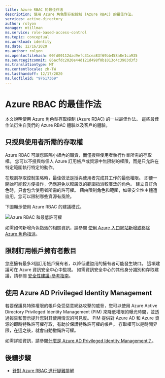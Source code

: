 ```yaml
---
title: Azure RBAC 的最佳作法
description: 使用 Azure 角色型存取控制 (Azure RBAC) 的最佳作法。
services: active-directory
author: rolyon
manager: mtillman
ms.service: role-based-access-control
ms.topic: conceptual
ms.workload: identity
ms.date: 12/16/2020
ms.author: rolyon
ms.openlocfilehash: 00fd00112dad9efc31cea83f69bb458a8e1ca935
ms.sourcegitcommit: 86acfdc2020e44d121d498f0b1013c4c3903d3f3
ms.translationtype: MT
ms.contentlocale: zh-TW
ms.lasthandoff: 12/17/2020
ms.locfileid: "97617369"
---
```

# <a name="best-practices-for-azure-rbac"></a>Azure RBAC 的最佳作法

本文說明使用 Azure 角色型存取控制 (Azure RBAC) 的一些最佳作法。 這些最佳作法衍生自我們的 Azure RBAC 體驗以及客戶的體驗。

## <a name="only-grant-the-access-users-need"></a>只授與使用者所需的存取權

Azure RBAC 可讓您區隔小組內的職責，而僅授與使用者執行作業所需的存取權。 您可以不授與每個人 Azure 訂用帳戶或資源中無限制的權限，而是只允許在特定範圍執行特定的動作。

在規劃存取控制策略時，最佳做法是授與使用者完成其工作的最低權限。 即便一開始可能較方便操作，仍應避免以較廣泛的範圍指派較廣泛的角色。 建立自訂角色時，只會包含使用者所需的許可權。 藉由限制角色和範圍，如果安全性主體遭盜用，您可以限制哪些資源有風險。

下圖顯示使用 Azure RBAC 的建議模式。

![Azure RBAC 和最低許可權](./media/best-practices/rbac-least-privilege.png)

如需如何新增角色指派的相關資訊，請參閱 [使用 Azure 入口網站新增或移除 Azure 角色指派](role-assignments-portal.md)。

## <a name="limit-the-number-of-subscription-owners"></a>限制訂用帳戶擁有者數目

您應擁有最多3個訂用帳戶擁有者，以降低遭盜用的擁有者可能發生缺口。 這項建議可在 Azure 資訊安全中心中監視。 如需資訊安全中心的其他身分識別和存取建議，請參閱 [安全性建議-參考指南](../security-center/recommendations-reference.md)。

## <a name="use-azure-ad-privileged-identity-management"></a>使用 Azure AD Privileged Identity Management

若要保護具特殊權限的帳戶免受惡意網路攻擊的威脅，您可以使用 Azure Active Directory Privileged Identity Management (PIM) 來降低權限的曝光時間，並透過報告和警示提升您對其使用情況的可見度。 PIM 提供對 Azure AD 和 Azure 資源的即時特殊許可權存取，有助於保護特殊許可權的帳戶。 存取權可以是時間界限，在這之後，就會自動撤銷許可權。 

如需詳細資訊，請參閱[什麼是 Azure AD Privileged Identity Management？](../active-directory/privileged-identity-management/pim-configure.md)。

## <a name="next-steps"></a>後續步驟

- [針對 Azure RBAC 進行疑難排解](troubleshooting.md)